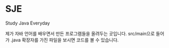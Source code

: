 # SJE
Study Java Everyday

제가 자바 언어를 배우면서 만든 프로그램들을 올려두는 곳입니다.
src/main으로 들어가 .java 확장자를 가진 파일을 보시면 코드를 볼 수 있습니다.
